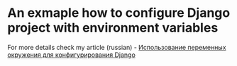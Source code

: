 # An exmaple how to configure Django project with environment variables

For more details check my article (russian)  - [Использование переменных окружения для конфигурирования Django](https://gorbach.me/2021/django-environ/)
